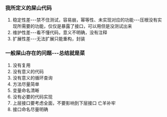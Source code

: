 ### 我所定义的屎山代码

1. 稳定性差---禁不住测试，容易崩，幂等性、未实现对应的功能---压根没有实现所需要的功能，仅仅是暴露了接口，可以用但是没测试出来
2. 维护性差---看不懂代码，意义不明确，没有注释
3. 扩展性差---无法扩展只能重构，封装

### 一般屎山存在的问题---总结就是菜

1. 没有复用
2. 没有意义的代码
3. 没有意义的循环查询
4. 方法尽量简单
5. 变量命名清晰
6. 没有必要的代码实现
7. 上层接口要考虑全面，不要影响到下层接口 亡羊补牢
8. 接口命名尽量明确